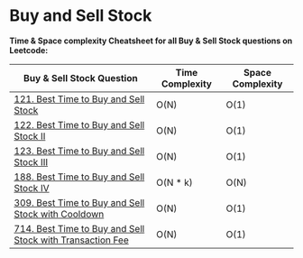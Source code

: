 # Buy and Sell Stock

**Time & Space complexity Cheatsheet for all Buy & Sell Stock questions on Leetcode:**

| Buy & Sell Stock Question                                                                                                                        | Time Complexity | Space Complexity |
| ------------------------------------------------------------------------------------------------------------------------------------------------ | --------------- | ---------------- |
| [121. Best Time to Buy and Sell Stock](https://leetcode.com/problems/best-time-to-buy-and-sell-stock/)                                           | O(N)            | O(1)             |
| [122. Best Time to Buy and Sell Stock II](https://leetcode.com/problems/best-time-to-buy-and-sell-stock-ii/)                                     | O(N)            | O(1)             |
| [123. Best Time to Buy and Sell Stock III](https://leetcode.com/problems/best-time-to-buy-and-sell-stock-iii/)                                   | O(N)            | O(1)             |
| [188. Best Time to Buy and Sell Stock IV](https://leetcode.com/problems/best-time-to-buy-and-sell-stock-iv/)                                     | O(N \* k)       | O(N)             |
| [309. Best Time to Buy and Sell Stock with Cooldown](https://leetcode.com/problems/best-time-to-buy-and-sell-stock-with-cooldown/)               | O(N)            | O(1)             |
| [714. Best Time to Buy and Sell Stock with Transaction Fee](https://leetcode.com/problems/best-time-to-buy-and-sell-stock-with-transaction-fee/) | O(N)            | O(1)             |
